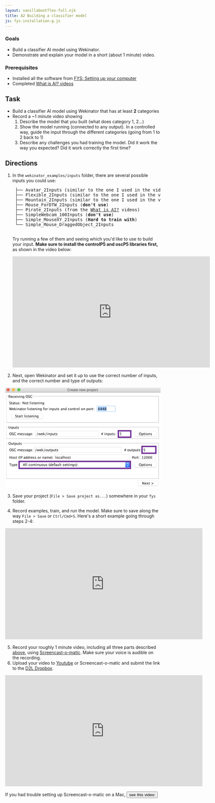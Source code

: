 ```yaml
---
layout: vanillabootflex-full.njk
title: A2 Building a classifier model
js: fys-installation-g.js
---
```


### Goals

- Build a classifier AI model using Wekinator. 
- Demonstrate and explain your model in a short (about 1 minute) video.


### Prerequisites

- Installed all the software from [FYS: Setting up your computer](/fys-installation)
- Completed [What is AI? videos](/fys-v01/)

<h2 id="task">Task</h2>

- Build a classifier AI model using Wekinator that has at least **2** categories
- Record a ~1 minute video showing 
	1. Describe the model that you built (what does category 1, 2...)
	2. Show the model running (connected to any output). In a controlled way, guide the input through the different categories (going from 1 to 2 back to 1)
	3. Describe any challenges you had training the model. Did it work the way you expected? Did it work correctly the first time?

## Directions

1. In the `wekinator_examples/inputs` folder, there are several possible inputs you could use:
	<pre>
	├── Avatar_2Inputs (similar to the one I used in the video)
	├── Flexible_2Inputs (similar to the one I used in the video)
	├── Mountain_2Inputs (similar to the one I used in the video)
	├── Mouse_ForDTW_2Inputs (<b>don't use</b>)
	├── Pirate_2Inputs (from the <a href="/fys-v01/">What is AI?</a> videos)
	├── SimpleWebcam_100Inputs (<b>don't use</b>)
	├── Simple_MouseXY_2Inputs (<b>Hard to train with</b>)
	└── Simple_Mouse_DraggedObject_2Inputs 
	</pre>

	Try running a few of them and seeing which you'd like to use to build your input. **Make sure to install the controlP5 and oscP5 libraries first,** as shown in the video below:

	<iframe width="640" height="360" src="https://www.youtube.com/embed/LhLXazuTfKU" frameborder="0" allow="accelerometer; autoplay; encrypted-media; gyroscope; picture-in-picture" allowfullscreen></iframe>

2. Next, open Wekinator and set it up to use the correct number of inputs, and the correct number and type of outputs:

![Wekinator inputs screen](/img/wekinator-inputs-view.png)

3. Save your project (`File > Save project as...`) somewhere in your `fys` folder.

4. Record examples, train, and run the model. Make sure to save along the way `File > Save` or `Ctrl/Cmd+S`. Here's a short example going through steps 2-4:

<iframe width="640" height="360" src="https://www.youtube.com/embed/oUrMZeCINgQ" frameborder="0" allow="accelerometer; autoplay; encrypted-media; gyroscope; picture-in-picture" allowfullscreen></iframe>

5. Record your roughly 1 minute video, including all three parts described [above](#task), using [Screencast-o-matic](https://screencast-o-matic.com/). Make sure your voice is audible on the recording.
6. Upload your video to [Youtube](https://youtube.com/upload) or Screencast-o-matic and submit the link to the [D2L Dropbox](https://d2l.mountunion.edu/d2l/le/content/35016/viewContent/397801/View).

<iframe width="640" height="360" src="https://www.youtube.com/embed/fP0VIrNPWW8" frameborder="0" allow="accelerometer; autoplay; encrypted-media; gyroscope; picture-in-picture" allowfullscreen></iframe>

If you had trouble setting up Screencast-o-matic on a Mac, <button class="btn btn-link" onclick="show('mac-screencast');">see this video:</button>

<div hidden id="mac-screencast">
<iframe width="640" height="360" src="https://www.youtube.com/embed/48gGAHOSk7Q" frameborder="0" allow="accelerometer; autoplay; encrypted-media; gyroscope; picture-in-picture" allowfullscreen></iframe>
</div>
 
